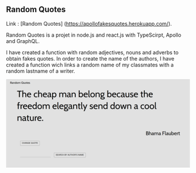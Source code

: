 ## Random Quotes  

Link : [Random Quotes] (https://apollofakesquotes.herokuapp.com/).

Random Quotes is a projet in node.js and react.js with TypeScirpt, Apollo and GraphQL.

I have created a function with random adjectives, nouns and adverbs to obtain fakes quotes. In order to create the name of the authors, I have created a function wich links a random name of my classmates with a random lastname of a writer.

![Random Quotes image](images/quotes.png)
